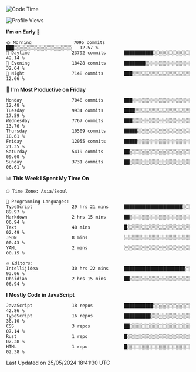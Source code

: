 <!--START_SECTION:waka-->
![Code Time](http://img.shields.io/badge/Code%20Time-6%2C115%20hrs%2059%20mins-blue)

![Profile Views](http://img.shields.io/badge/Profile%20Views-0-blue)

**I'm an Early 🐤** 

```text
🌞 Morning                7095 commits        ███░░░░░░░░░░░░░░░░░░░░░░   12.57 % 
🌆 Daytime                23792 commits       ███████████░░░░░░░░░░░░░░   42.14 % 
🌃 Evening                18428 commits       ████████░░░░░░░░░░░░░░░░░   32.64 % 
🌙 Night                  7148 commits        ███░░░░░░░░░░░░░░░░░░░░░░   12.66 % 
```
📅 **I'm Most Productive on Friday** 

```text
Monday                   7048 commits        ███░░░░░░░░░░░░░░░░░░░░░░   12.48 % 
Tuesday                  9934 commits        ████░░░░░░░░░░░░░░░░░░░░░   17.59 % 
Wednesday                7767 commits        ███░░░░░░░░░░░░░░░░░░░░░░   13.76 % 
Thursday                 10509 commits       █████░░░░░░░░░░░░░░░░░░░░   18.61 % 
Friday                   12055 commits       █████░░░░░░░░░░░░░░░░░░░░   21.35 % 
Saturday                 5419 commits        ██░░░░░░░░░░░░░░░░░░░░░░░   09.60 % 
Sunday                   3731 commits        ██░░░░░░░░░░░░░░░░░░░░░░░   06.61 % 
```


📊 **This Week I Spent My Time On** 

```text
🕑︎ Time Zone: Asia/Seoul

💬 Programming Languages: 
TypeScript               29 hrs 21 mins      ██████████████████████░░░   89.97 % 
Markdown                 2 hrs 15 mins       ██░░░░░░░░░░░░░░░░░░░░░░░   06.94 % 
Text                     48 mins             █░░░░░░░░░░░░░░░░░░░░░░░░   02.49 % 
JSON                     8 mins              ░░░░░░░░░░░░░░░░░░░░░░░░░   00.43 % 
YAML                     2 mins              ░░░░░░░░░░░░░░░░░░░░░░░░░   00.15 % 

🔥 Editors: 
Intellijidea             30 hrs 22 mins      ███████████████████████░░   93.06 % 
Obsidian                 2 hrs 15 mins       ██░░░░░░░░░░░░░░░░░░░░░░░   06.94 % 
```

**I Mostly Code in JavaScript** 

```text
JavaScript               18 repos            ███████████░░░░░░░░░░░░░░   42.86 % 
TypeScript               16 repos            ██████████░░░░░░░░░░░░░░░   38.10 % 
CSS                      3 repos             ██░░░░░░░░░░░░░░░░░░░░░░░   07.14 % 
Rust                     1 repo              █░░░░░░░░░░░░░░░░░░░░░░░░   02.38 % 
HTML                     1 repo              █░░░░░░░░░░░░░░░░░░░░░░░░   02.38 % 
```




 Last Updated on 25/05/2024 18:41:30 UTC
<!--END_SECTION:waka-->
